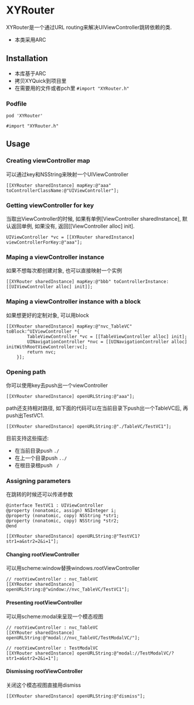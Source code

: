 # XYRouter
XYRouter是一个通过URL routing来解决UIViewController跳转依赖的类.
* 本类采用ARC

## Installation
* 本库基于ARC
* 拷贝XYQuick到项目里
* 在需要用的文件或者pch里 `#import "XYRouter.h"`

### Podfile

```
pod 'XYRouter'

#import "XYRouter.h"
```

## Usage
### Creating viewController map
可以通过key和NSString来映射一个UIViewController

```
[[XYRouter sharedInstance] mapKey:@"aaa" toControllerClassName:@"UIViewController"];
```
### Getting viewController for key
当取出ViewController的时候, 如果有单例[ViewController sharedInstance], 默认返回单例, 如果没有, 返回[[ViewController alloc] init].

```
UIViewController *vc = [[XYRouter sharedInstance] viewControllerForKey:@"aaa"];
```

### Maping a viewController instance
如果不想每次都创建对象, 也可以直接映射一个实例

```
[[XYRouter sharedInstance] mapKey:@"bbb" toControllerInstance:[[UIViewController alloc] init]];
```

### Maping a viewController instance with a block
如果想更好的定制对象, 可以用block

```
[[XYRouter sharedInstance] mapKey:@"nvc_TableVC" toBlock:^UIViewController *{
        TableViewController *vc = [[TableViewController alloc] init];
        UINavigationController *nvc = [[UINavigationController alloc] initWithRootViewController:vc];
        return nvc;
    }];
```

### Opening path
你可以使用key去push出一个viewController

```
[[XYRouter sharedInstance] openURLString:@"aaa"];
```
path还支持相对路径, 如下面的代码可以在当前目录下push出一个TableVC后, 再push出TestVC1.

```
[[XYRouter sharedInstance] openURLString:@"./TableVC/TestVC1"];

```

目前支持这些描述:

* 在当前目录push  `./`
* 在上一个目录push `../`
*  在根目录根push ` /`

### Assigning parameters
在跳转的时候还可以传递参数

```
@interface TestVC1 : UIViewController
@property (nonatomic, assign) NSInteger i;
@property (nonatomic, copy) NSString *str1;
@property (nonatomic, copy) NSString *str2;
@end

[[XYRouter sharedInstance] openURLString:@"TestVC1?str1=a&str2=2&i=1"];
```

#### Changing rootViewController
可以用scheme:window替换windows.rootViewController

```
// rootViewController : nvc_TableVC
[[XYRouter sharedInstance] openURLString:@"window://nvc_TableVC/TestVC1"];
```

#### Presenting rootViewController
可以用scheme:modal来呈现一个模态视图

```
// rootViewController : nvc_TableVC
[[XYRouter sharedInstance] openURLString:@"modal://nvc_TableVC/TestModalVC/"];

// rootViewController : TestModalVC
[[XYRouter sharedInstance] openURLString:@"modal://TestModalVC/?str1=a&str2=2&i=1"];
```

#### Dismissing rootViewController
关闭这个模态视图直接用dismiss

```
[[XYRouter sharedInstance] openURLString:@"dismiss"];
```